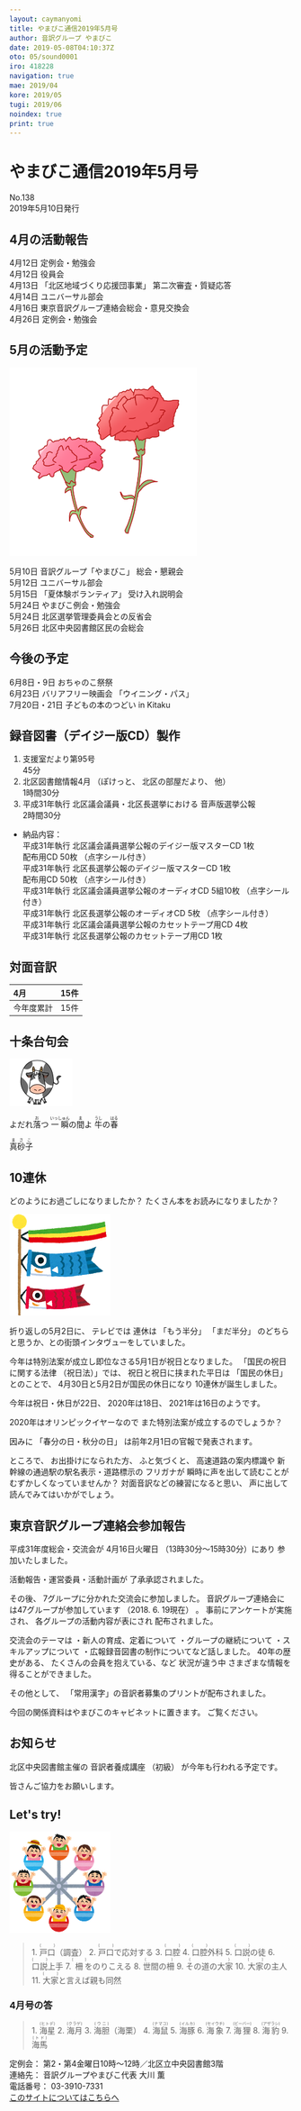 ```yaml
---
layout: caymanyomi
title: やまびこ通信2019年5月号
author: 音訳グループ やまびこ
date: 2019-05-08T04:10:37Z
oto: 05/sound0001
iro: 418228
navigation: true
mae: 2019/04
kore: 2019/05
tugi: 2019/06
noindex: true
print: true
---
```


# <span data-dur="4.415" data-begin="2.050" id="xmri_0001">やまびこ通信2019年5月号</span>

<span data-dur="2.933" data-begin="6.465" id="xmri_0002">No.138</span>  
<span data-dur="4.228" data-begin="9.398" id="xmri_0003">2019年5月10日発行</span>

## <span data-dur="2.804" data-begin="18.746" id="xmri_0006">4月の活動報告</span>

<span data-dur="1.98" data-begin="21.550" id="xmri_0007">4月12日</span>
<span data-dur="3.263" data-begin="23.530" id="xmri_0008">定例会・勉強会</span>  
<span data-dur="1.981" data-begin="26.793" id="xmri_0009">4月12日</span>
<span data-dur="2.279" data-begin="28.774" id="xmri_000A">役員会</span>  
<span data-dur="2.065" data-begin="31.053" id="xmri_000B">4月13日</span>
<span data-dur="3.009" data-begin="33.118" id="xmri_000C">「北区地域づくり応援団事業」</span>
<span data-dur="3.95" data-begin="36.127" id="xmri_000D">第二次審査・質疑応答</span>  
<span data-dur="1.95" data-begin="40.077" id="xmri_000E">4月14日</span>
<span data-dur="2.635" data-begin="42.027" id="xmri_000F">ユニバーサル部会</span>  
<span data-dur="2.049" data-begin="44.662" id="xmri_0010">4月16日</span>
<span data-dur="5.735" data-begin="46.711" id="xmri_0011">東京音訳グループ連絡会総会・意見交換会</span>  
<span data-dur="2.261" data-begin="52.446" id="xmri_0012">4月26日</span>
<span data-dur="3.963" data-begin="54.707" id="xmri_0013">定例会・勉強会</span>

## <span data-dur="2.731" data-begin="58.670" id="xmri_0014">5月の活動予定</span>

<img class="migi" src="media/05/cut1.png" alt="" />

<span data-dur="1.634" data-begin="61.401" id="xmri_0015">5月10日</span>
<span data-dur="2.209" data-begin="63.035" id="xmri_0016">音訳グループ「やまびこ」</span>
<span data-dur="3.075" data-begin="65.244" id="xmri_0017">総会・懇親会</span>  
<span data-dur="1.976" data-begin="68.319" id="xmri_0018">5月12日</span>
<span data-dur="2.634" data-begin="70.295" id="xmri_0019">ユニバーサル部会</span>  
<span data-dur="1.904" data-begin="72.929" id="xmri_001A">5月15日</span>
<span data-dur="2.055" data-begin="74.833" id="xmri_001B">「夏体験ボランティア」</span>
<span data-dur="2.684" data-begin="76.888" id="xmri_001C">受け入れ説明会</span>  
<span data-dur="2.136" data-begin="79.572" id="xmri_001D">5月24日</span>
<span data-dur="3.668" data-begin="81.708" id="xmri_001E">やまびこ例会・勉強会</span>  
<span data-dur="2.136" data-begin="85.376" id="xmri_001F">5月24日</span>
<span data-dur="4.168" data-begin="87.512" id="xmri_0020">北区選挙管理委員会との反省会</span>  
<span data-dur="2.243" data-begin="91.680" id="xmri_0021">5月26日</span>
<span data-dur="5.279" data-begin="93.923" id="xmri_0022">北区中央図書館区民の会総会</span>

## <span data-dur="2.16" data-begin="99.202" id="xmri_0023">今後の予定</span>

<span data-dur="2.274" data-begin="101.362" id="xmri_0024">6月8日・9日</span>
<span data-dur="2.489" data-begin="103.636" id="xmri_0025">おちゃのこ祭祭</span>  
<span data-dur="2.271" data-begin="106.125" id="xmri_0026">6月23日</span>
<span data-dur="1.991" data-begin="108.396" id="xmri_0027">バリアフリー映画会</span>
<span data-dur="1.532" data-begin="110.387" id="xmri_0028">「ウイニング・パス」</span>  
<span data-dur="3.041" data-begin="113.269" id="xmri_002A">7月20日・21日</span>
<span data-dur="4.376" data-begin="116.310" id="xmri_002B">子どもの本のつどい in Kitaku</span>

## <span data-dur="4.627" data-begin="120.686" id="xmri_002C">録音図書（デイジー版CD）製作</span>

1. <span data-dur="2.875" data-begin="127.953" id="xmri_002F">支援室だより第95号</span>  
<span data-dur="2.173" data-begin="130.828" id="xmri_0030">45分</span>
2. <span data-dur="2.58" data-begin="133.734" id="xmri_0032">北区図書館情報4月</span> <span data-dur="1.088" data-begin="136.314" id="xmri_0033">（ぽけっと、</span> <span data-dur="1.742" data-begin="137.402" id="xmri_0034">北区の部屋だより、</span> <span data-dur="0.949" data-begin="139.144" id="xmri_0035">他）</span>  
<span data-dur="2.613" data-begin="140.093" id="xmri_0036">1時間30分</span>
3. <span data-dur="2.81" data-begin="143.699" id="xmri_0038">平成31年執行</span> <span data-dur="3.447" data-begin="146.509" id="xmri_0039">北区議会議員・北区長選挙における</span> <span data-dur="2.341" data-begin="149.956" id="xmri_003A">音声版選挙公報</span>  
<span data-dur="2.577" data-begin="152.297" id="xmri_003B">2時間30分</span>
  - <span data-dur="2.109" data-begin="154.874" id="xmri_003C">納品内容：</span>  
<span data-dur="2.81" data-begin="156.983" id="xmri_003D">平成31年執行</span> <span data-dur="4.433" data-begin="159.793" id="xmri_003E">北区議会議員選挙公報のデイジー版マスターCD</span> <span data-dur="1.575" data-begin="164.226" id="xmri_003F">1枚</span>  
<span data-dur="1.751" data-begin="165.801" id="xmri_0040">配布用CD</span> <span data-dur="1.363" data-begin="167.552" id="xmri_0041">50枚</span> <span data-dur="2.173" data-begin="168.915" id="xmri_0042">（点字シール付き）</span>  
<span data-dur="2.81" data-begin="171.088" id="xmri_0043">平成31年執行</span> <span data-dur="3.986" data-begin="173.898" id="xmri_0044">北区長選挙公報のデイジー版マスターCD</span> <span data-dur="1.576" data-begin="177.884" id="xmri_0045">1枚</span>  
<span data-dur="1.751" data-begin="179.460" id="xmri_0046">配布用CD</span> <span data-dur="1.363" data-begin="181.211" id="xmri_0047">50枚</span> <span data-dur="2.173" data-begin="182.574" id="xmri_0048">（点字シール付き）</span>  
<span data-dur="2.81" data-begin="184.747" id="xmri_0049">平成31年執行</span> <span data-dur="3.62" data-begin="187.557" id="xmri_004A">北区議会議員選挙公報のオーディオCD</span>
<span data-dur="1.676" data-begin="191.177" id="xmri_004B">5組10枚</span>
<span data-dur="2.173" data-begin="192.853" id="xmri_004C">（点字シール付き）</span>  
<span data-dur="2.81" data-begin="195.026" id="xmri_004D">平成31年執行</span> <span data-dur="3.216" data-begin="197.836" id="xmri_004E">北区長選挙公報のオーディオCD</span> <span data-dur="1.088" data-begin="201.052" id="xmri_004F">5枚</span> <span data-dur="2.173" data-begin="202.140" id="xmri_0050">（点字シール付き）</span>  
<span data-dur="2.81" data-begin="204.313" id="xmri_0051">平成31年執行</span> <span data-dur="4.311" data-begin="207.123" id="xmri_0052">北区議会議員選挙公報のカセットテープ用CD</span> <span data-dur="1.616" data-begin="211.434" id="xmri_0053">4枚</span>  
<span data-dur="2.81" data-begin="213.050" id="xmri_0054">平成31年執行</span> <span data-dur="3.873" data-begin="215.860" id="xmri_0055">北区長選挙公報のカセットテープ用CD</span> <span data-dur="2.625" data-begin="219.733" id="xmri_0056">1枚</span>

## <span data-dur="2.067" data-begin="222.358" id="xmri_0057">対面音訳</span>

<span data-dur="1.246" data-begin="224.425" id="xmri_0058">4月</span>|<span data-dur="2.205" data-begin="225.671" id="xmri_0059">15件</span>
|:---|---:|
<span data-dur="1.785" data-begin="227.876" id="xmri_005A">今年度累計</span>|<span data-dur="2.905" data-begin="229.661" id="xmri_005B">15件</span>

## <span data-dur="2.221" data-begin="232.566" id="xmri_005C">十条台句会</span>

<img class="migi" src="media/05/cut4.png" alt="" />

<span data-dur="10.733" data-begin="234.787" id="xmri_005D">よだれ<ruby>落<rt>お</rt></ruby>つ <ruby>一瞬<rt>いっしゅん</rt></ruby>の<ruby>間<rt>ま</rt></ruby>よ <ruby>牛<rt>うし</rt></ruby>の<ruby>春<rt>はる</rt></ruby></span>

<span data-dur="2.591" data-begin="245.520" id="xmri_0063" class="haigo"><ruby>真砂子<rt>まさこ</rt></ruby></span>

## <span data-dur="1.487" data-begin="248.111" id="xmri_0064">10連休</span>

<span data-dur="3.343" data-begin="249.598" id="xmri_0065">どのようにお過ごしになりましたか？</span> <span data-dur="4.415" data-begin="252.941" id="xmri_0066">たくさん本をお読みになりましたか？</span>

<img class="migi" src="media/05/cut2.png" alt="" />

<span data-dur="2.268" data-begin="257.356" id="xmri_0067">折り返しの5月2日に、</span>
<span data-dur="1.159" data-begin="259.624" id="xmri_0068">テレビでは</span>
<span data-dur="1.375" data-begin="260.783" id="xmri_0069">連休は</span>
<span data-dur="1.492" data-begin="262.158" id="xmri_006A">「もう半分」</span>
<span data-dur="1.461" data-begin="263.650" id="xmri_006B">「まだ半分」</span>
<span data-dur="5.247" data-begin="265.111" id="xmri_006C">のどちらと思うか、との街頭インタヴューをしていました。</span>

<span data-dur="7.847" data-begin="270.358" id="xmri_006D">今年は特別法案が成立し即位なさる5月1日が祝日となりました。</span>
<span data-dur="2.997" data-begin="278.205" id="xmri_006E">「国民の祝日に関する法律</span>
<span data-dur="1.661" data-begin="281.202" id="xmri_006F">（祝日法）」では、</span>
<span data-dur="3.27" data-begin="282.863" id="xmri_0070">祝日と祝日に挟まれた平日は</span>
<span data-dur="1.937" data-begin="286.133" id="xmri_0071">「国民の休日」</span>
<span data-dur="1.231" data-begin="288.070" id="xmri_0072">とのことで、</span>
<span data-dur="5.085" data-begin="289.301" id="xmri_0073">4月30日と5月2日が国民の休日になり</span>
<span data-dur="3.811" data-begin="294.386" id="xmri_0074">10連休が誕生しました。</span>

<span data-dur="4.169" data-begin="298.197" id="xmri_0075">今年は祝日・休日が22日、</span>
<span data-dur="2.826" data-begin="302.366" id="xmri_0076">2020年は18日、</span>
<span data-dur="4.919" data-begin="305.192" id="xmri_0077">2021年は16日のようです。</span>

<span data-dur="3.271" data-begin="310.111" id="xmri_0078">2020年はオリンピックイヤーなので</span>
<span data-dur="4.362" data-begin="313.382" id="xmri_0079">また特別法案が成立するのでしょうか？</span>

<span data-dur="1.14" data-begin="317.744" id="xmri_007A">因みに</span>
<span data-dur="2.629" data-begin="318.884" id="xmri_007B">「春分の日・秋分の日」</span>
<span data-dur="5.795" data-begin="321.513" id="xmri_007C">は前年2月1日の官報で発表されます。</span>

<span data-dur="1.096" data-begin="327.308" id="xmri_007D">ところで、</span>
<span data-dur="2.016" data-begin="328.404" id="xmri_007E">お出掛けになられた方、</span>
<span data-dur="1.498" data-begin="330.420" id="xmri_007F">ふと気づくと、</span>
<span data-dur="2.622" data-begin="331.918" id="xmri_0080">高速道路の案内標識や</span>
<span data-dur="4.401" data-begin="334.540" id="xmri_0081">新幹線の通過駅の駅名表示・道路標示の</span>
<span data-dur="1.28" data-begin="338.941" id="xmri_0082">フリガナが</span>
<span data-dur="5.015" data-begin="340.221" id="xmri_0083">瞬時に声を出して読むことがむずかしくなっていませんか？</span>
<span data-dur="3.177" data-begin="345.236" id="xmri_0084">対面音訳などの練習になると思い、</span>
<span data-dur="4.254" data-begin="348.413" id="xmri_0085">声に出して読んでみてはいかがでしょう。</span>

## <span data-dur="4.072" data-begin="352.667" id="xmri_0086">東京音訳グループ連絡会参加報告</span>

<span data-dur="3.901" data-begin="356.739" id="xmri_0087">平成31年度総会・交流会が</span>
<span data-dur="2.441" data-begin="360.640" id="xmri_0088">4月16日火曜日</span>
<span data-dur="4.306" data-begin="363.081" id="xmri_0089">（13時30分～15時30分）にあり</span>
<span data-dur="3.179" data-begin="367.387" id="xmri_008A">参加いたしました。</span>

<span data-dur="4.055" data-begin="370.566" id="xmri_008B">活動報告・運営委員・活動計画が</span>
<span data-dur="3.992" data-begin="374.621" id="xmri_008C">了承承認されました。</span>

<span data-dur="1.09" data-begin="378.613" id="xmri_008D">その後、</span>
<span data-dur="4.705" data-begin="379.703" id="xmri_008E">7グループに分かれた交流会に参加しました。</span>
<span data-dur="5.245" data-begin="384.408" id="xmri_008F">音訳グループ連絡会には47グループが参加しています</span>
<span data-dur="4.011" data-begin="389.653" id="xmri_0090">（2018. 6. 19現在）</span>
<span data-dur="0.5" data-begin="393.664" id="xmri_0091">。</span>
<span data-dur="2.622" data-begin="394.164" id="xmri_0092">事前にアンケートが実施され、</span>
<span data-dur="3.285" data-begin="396.786" id="xmri_0093">各グループの活動内容が表にされ</span>
<span data-dur="2.816" data-begin="400.071" id="xmri_0094">配布されました。</span>

<span data-dur="1.926" data-begin="402.887" id="xmri_0095">交流会のテーマは</span>
<span data-dur="3.315" data-begin="404.813" id="xmri_0096">・新人の育成、定着について</span>
<span data-dur="2.403" data-begin="408.128" id="xmri_0097">・グループの継続について</span>
<span data-dur="1.991" data-begin="410.531" id="xmri_0098">・スキルアップについて</span>
<span data-dur="5.099" data-begin="412.522" id="xmri_0099">・広報録音図書の制作についてなど話しました。</span>
<span data-dur="2.276" data-begin="417.621" id="xmri_009A">40年の歴史がある、</span>
<span data-dur="2.84" data-begin="419.897" id="xmri_009B">たくさんの会員を抱えている、など</span>
<span data-dur="2.068" data-begin="422.737" id="xmri_009C">状況が違う中</span>
<span data-dur="4.472" data-begin="424.805" id="xmri_009D">さまざまな情報を得ることができました。</span>

<span data-dur="1.429" data-begin="429.277" id="xmri_009E">その他として、</span>
<span data-dur="5.694" data-begin="430.706" id="xmri_009F">「常用漢字」の音訳者募集のプリントが配布されました。</span>

<span data-dur="5.455" data-begin="436.400" id="xmri_00A0">今回の関係資料はやまびこのキャビネットに置きます。</span>
<span data-dur="2.896" data-begin="441.855" id="xmri_00A1">ご覧ください。</span>

## <span data-dur="1.679" data-begin="444.751" id="xmri_00A2">お知らせ</span>

<span data-dur="2.659" data-begin="446.430" id="xmri_00A3">北区中央図書館主催の</span>
<span data-dur="2.186" data-begin="449.089" id="xmri_00A4">音訳者養成講座</span>
<span data-dur="1.227" data-begin="451.275" id="xmri_00A5">（初級）</span>
<span data-dur="4.47" data-begin="452.502" id="xmri_00A6">が今年も行われる予定です。</span>

<span data-dur="4.139" data-begin="456.972" id="xmri_00A7">皆さんご協力をお願いします。</span>
<span data-dur="1.15" data-begin="461.111" id="xmri_00A8"> </span>

## <span data-dur="1.749" data-begin="462.261" id="xmri_00A9">Let's try!</span>

<img class="migi" src="media/05/cut3.png" alt="" />

<blockquote markdown="1">
1. <ruby>戸口<rt>(　　　)</rt></ruby>（調査）
2. <ruby>戸口<rt>(　　　)</rt></ruby>で応対する
3. <ruby>口腔<rt>(　　　)</rt></ruby>
4. <ruby>口腔<rt>(　　　)</rt></ruby>外科
5. <ruby>口説<rt>(　　　)</rt></ruby>の徒
6. <ruby>口説<rt>(　　　)</rt></ruby>上手
7. <ruby>柵<rt>(　　　)</rt></ruby>をのりこえる
8. <ruby>世間の柵<rt>(　　　)</rt></ruby>
9. <ruby>その道の大家<rt>(　　　)</rt></ruby>
10. <ruby>大家<rt>(　　　)</rt></ruby>の主人
11. <ruby>大家<rt>(　　　)</rt></ruby>と言えば親も同然
</blockquote>

### <span data-dur="2.44" data-begin="467.022" id="xmri_00AB">4月号の答</span>

<blockquote markdown="1">
1. <span data-dur="1.505" data-begin="469.462" id="xmri_00AC"><ruby>海星<rt>(ヒトデ)</rt></ruby></span>
2. <span data-dur="1.459" data-begin="470.967" id="xmri_00AD"><ruby>海月<rt>(クラゲ)</rt></ruby></span>
3. <span data-dur="1.318" data-begin="472.426" id="xmri_00AE"><ruby>海胆<rt>(ウニ)</rt></ruby>（海栗）</span>
4. <span data-dur="1.624" data-begin="473.744" id="xmri_00AF"><ruby>海鼠<rt>(ナマコ)</rt></ruby></span>
5. <span data-dur="1.471" data-begin="475.368" id="xmri_00B0"><ruby>海豚<rt>(イルカ)</rt></ruby></span>
6. <span data-dur="1.83" data-begin="476.839" id="xmri_00B1"><ruby>海象<rt>(セイウチ)</rt></ruby></span>
7. <span data-dur="1.78" data-begin="478.669" id="xmri_00B2"><ruby>海狸<rt>(ビーバー)</rt></ruby></span>
8. <span data-dur="1.658" data-begin="480.449" id="xmri_00B3"><ruby>海豹<rt>(アザラシ)</rt></ruby></span>
9. <span data-dur="2.358" data-begin="482.107" id="xmri_00B4"><ruby>海馬 <rt>(トド)</rt></ruby></span>
</blockquote>

<span data-dur="1.272" data-begin="484.465" id="xmri_00B5">定例会：</span>
<span data-dur="7.34" data-begin="485.737" id="xmri_00B6">第2・第4金曜日10時～12時／北区立中央図書館3階</span>  
<span data-dur="1.446" data-begin="493.077" id="xmri_00B7">連絡先：</span>
<span data-dur="4.375" data-begin="494.523" id="xmri_00B8">音訳グループやまびこ代表 大川 薫</span>  
<span data-dur="1.627" data-begin="498.898" id="xmri_00B9">電話番号：</span>
<span data-dur="4.069" data-begin="500.525" id="xmri_00BA">03-3910-7331</span>  
<span data-dur="2.525" data-begin="504.594" id="xmri_00BB"><a href="mailto:ymbk2016ml@gmail.com?Subject=やまびこウェブサイトについて" data-dur="2.281" data-begin="507.119" id="xmri_00BC">このサイトについてはこちらへ</a></span>

